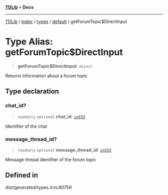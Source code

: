 [**TDLib**](../../../../../../README.md) • **Docs**

***

[TDLib](../../../../../../modules.md) / [index](../../../../../README.md) / [types](../../../README.md) / [default](../README.md) / getForumTopic$DirectInput

# Type Alias: getForumTopic$DirectInput

> **getForumTopic$DirectInput**: `object`

Returns information about a forum topic

## Type declaration

### chat\_id?

> `readonly` `optional` **chat\_id**: [`int53`](int53-1.md)

Identifier of the chat

### message\_thread\_id?

> `readonly` `optional` **message\_thread\_id**: [`int53`](int53-1.md)

Message thread identifier of the forum topic

## Defined in

dist/generated/types.d.ts:80756
